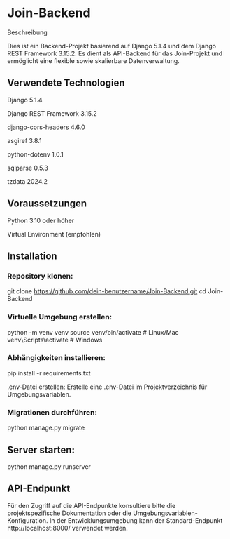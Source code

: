 # Join-Backend

Beschreibung

Dies ist ein Backend-Projekt basierend auf Django 5.1.4 und dem Django REST Framework 3.15.2. Es dient als API-Backend für das Join-Projekt und ermöglicht eine flexible sowie skalierbare Datenverwaltung.

## Verwendete Technologien

Django 5.1.4

Django REST Framework 3.15.2

django-cors-headers 4.6.0

asgiref 3.8.1

python-dotenv 1.0.1

sqlparse 0.5.3

tzdata 2024.2

## Voraussetzungen

Python 3.10 oder höher

Virtual Environment (empfohlen)

## Installation

### Repository klonen:

git clone https://github.com/dein-benutzername/Join-Backend.git
cd Join-Backend

### Virtuelle Umgebung erstellen:

python -m venv venv
source venv/bin/activate  # Linux/Mac
venv\Scripts\activate    # Windows

### Abhängigkeiten installieren:

pip install -r requirements.txt

.env-Datei erstellen:
Erstelle eine .env-Datei im Projektverzeichnis für Umgebungsvariablen.

### Migrationen durchführen:

python manage.py migrate

## Server starten:

python manage.py runserver

## API-Endpunkt

Für den Zugriff auf die API-Endpunkte konsultiere bitte die projektspezifische Dokumentation oder die Umgebungsvariablen-Konfiguration. In der Entwicklungsumgebung kann der Standard-Endpunkt http://localhost:8000/ verwendet werden.
